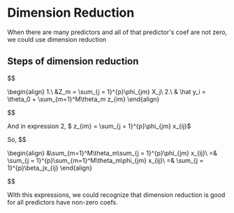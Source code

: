 # Dimension Reduction
When there are many predictors and all of that predictor's coef are not zero, we could use dimension reduction

## Steps of dimension reduction

$$

\begin{align}
1.\ &Z_m = \sum_{j = 1}^{p}\phi_{jm} X_j\\
2.\ & \hat y_i = \theta_0 + \sum_{m=1}^M\theta_m z_{im}
\end{align}

$$

And in expression 2, $ z_{im} =  \sum_{j = 1}^{p}\phi_{jm} x_{ij}$

So,
$$

\begin{align}
&\sum_{m=1}^M\theta_m\sum_{j = 1}^{p}\phi_{jm} x_{ij}\\
=& \sum_{j = 1}^{p}\sum_{m=1}^M\theta_m\phi_{jm} x_{ij}\\
=& \sum_{j = 1}^{p}\beta_jx_{ij}
\end{align}

$$

With this expressions, we could recognize that dimension reduction is good for all predictors have non-zero coefs.